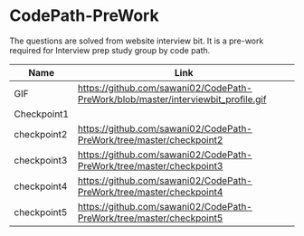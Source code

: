 # CodePath-PreWork

The questions are solved from website interview bit. It is a pre-work required for Interview prep study group by code path.

Name | Link
--- | --- 
GIF | https://github.com/sawani02/CodePath-PreWork/blob/master/interviewbit_profile.gif 
Checkpoint1 |     
checkpoint2 | https://github.com/sawani02/CodePath-PreWork/tree/master/checkpoint2    
checkpoint3 |  https://github.com/sawani02/CodePath-PreWork/tree/master/checkpoint3   
checkpoint4 |   https://github.com/sawani02/CodePath-PreWork/tree/master/checkpoint4   
checkpoint5 |    https://github.com/sawani02/CodePath-PreWork/tree/master/checkpoint5  
